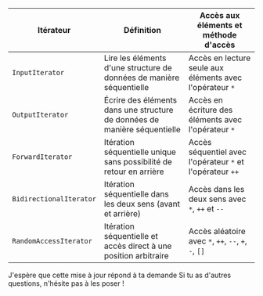 

| Itérateur               | Définition                                                                 | Accès aux éléments et méthode d'accès                    |
|-------------------------|----------------------------------------------------------------------------|----------------------------------------------------------|
| `InputIterator`         | Lire les éléments d'une structure de données de manière séquentielle       | Accès en lecture seule aux éléments avec l'opérateur `*` |
| `OutputIterator`        | Écrire des éléments dans une structure de données de manière séquentielle  | Accès en écriture des éléments avec l'opérateur `*`      |
| `ForwardIterator`       | Itération séquentielle unique sans possibilité de retour en arrière        | Accès séquentiel avec l'opérateur `*` et l'opérateur `++`|
| `BidirectionalIterator` | Itération séquentielle dans les deux sens (avant et arrière)               | Accès dans les deux sens avec `*`, `++` et `--`          |
| `RandomAccessIterator`  | Itération séquentielle et accès direct à une position arbitraire           | Accès aléatoire avec `*`, `++`, `--`, `+`, `-`, `[]`     |

J'espère que cette mise à jour répond à ta demande Si tu as d'autres questions, n'hésite pas à les poser !
